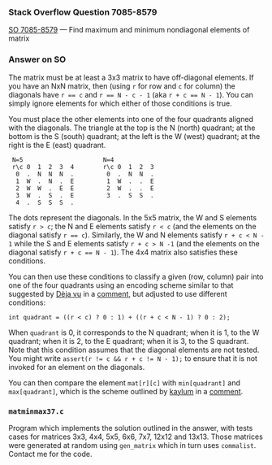 ### Stack Overflow Question 7085-8579

[SO 7085-8579](https://stackoverflow.com/q/70858579) &mdash;
Find maximum and minimum nondiagonal elements of matrix

### Answer on SO

The matrix must be at least a 3x3 matrix to have off-diagonal elements.
If you have an NxN matrix, then (using `r` for row and `c` for column)
the diagonals have `r == c` and `r == N - c - 1` (aka `r + c == N - 1`).
You can simply ignore elements for which either of those conditions is
true.

You must place the other elements into one of the four quadrants aligned
with the diagonals.  The triangle at the top is the N (north) quadrant;
at the bottom is the S (south) quadrant; at the left is the W (west)
quadrant; at the right is the E (east) quadrant.

     N=5                      N=4
     r\c 0  1  2  3  4        r\c 0  1  2  3
      0  .  N  N  N  .         0  .  N  N  .
      1  W  .  N  .  E         1  W  .  .  E
      2  W  W  .  E  E         2  W  .  .  E
      3  W  .  S  .  E         3  .  S  S  .
      4  .  S  S  S  .

The dots represent the diagonals.  In the 5x5 matrix, the W and S
elements satisfy `r > c`; the N and E elements satisfy `r < c` (and the
elements on the diagonal satisfy `r == c`).  Similarly, the W and N
elements satisfy `r + c < N - 1` while the S and E elements satisfy `r +
c > N -1` (and the elements on the diagonal satisfy `r + c == N - 1`).
The 4x4 matrix also satisfies these conditions.

You can then use these conditions to classify a given (row, column) pair
into one of the four quadrants using an encoding scheme similar to that
suggested by [Dèja
vu](https://stackoverflow.com/users/338904/d%c3%a9j%c3%a0-vu) in a
[comment](https://stackoverflow.com/questions/70858579/find-maximum-and-minimum-nondiagonal-elements-of-matrix#comment125266675_70858579),
but adjusted to use different conditions:

    int quadrant = ((r < c) ? 0 : 1) + ((r + c < N - 1) ? 0 : 2);

When `quadrant` is 0, it corresponds to the N quadrant; when it is 1, to
the W quadrant; when it is 2, to the E quadrant; when it is 3, to the S
quadrant.  Note that this condition assumes that the diagonal elements
are not tested.  You might write `assert(r != c && r + c != N - 1);` to
ensure that it is not invoked for an element on the diagonals.

You can then compare the element `mat[r][c]` with `min[quadrant]` and
`max[quadrant]`, which is the scheme outlined by
[kaylum](https://stackoverflow.com/users/3003365/kaylum) in a
[comment](https://stackoverflow.com/questions/70858579/find-maximum-and-minimum-nondiagonal-elements-of-matrix#comment125266632_70858579).

### `matminmax37.c`

Program which implements the solution outlined in the answer, with tests
cases for matrices 3x3, 4x4, 5x5, 6x6, 7x7, 12x12 and 13x13.  Those
matrices were generated at random using `gen_matrix` which in turn uses
`commalist`.  Contact me for the code.
